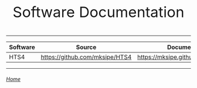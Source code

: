 <p style="text-align: center; font-size: 40px;">Software Documentation</p>

---


|Software|Source|Documentation|
|-|-|-|
|HTS4|<https://github.com/mksipe/HTS4>|<https://mksipe.github.io/mksipe/hts4/>|

---

###### [Home](https://mksipe.github.io/mksipe/)
